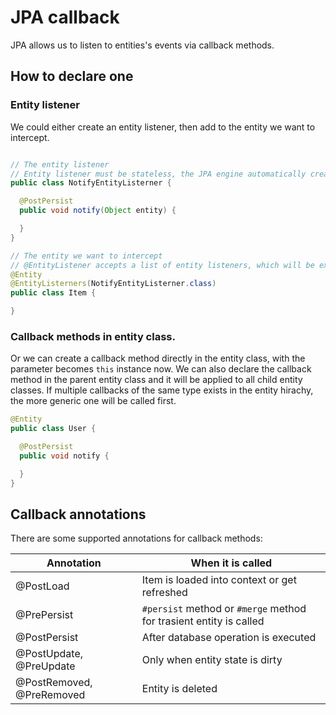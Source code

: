 # JPA callback
 
JPA allows us to listen to entities's events via callback methods.

## How to declare one

### Entity listener

We could either create an entity listener, then add to the entity we want to intercept.

```java

// The entity listener
// Entity listener must be stateless, the JPA engine automatically creates and destroys it. It also need to have a public no-args constructor.
public class NotifyEntityListerner {

  @PostPersist
  public void notify(Object entity) {

  }
}

// The entity we want to intercept
// @EntityListener accepts a list of entity listeners, which will be excecuted in order
@Entity
@EntityListerners(NotifyEntityListerner.class)
public class Item {

}
```

### Callback methods in entity class.

Or we can create a callback method directly in the entity class, with the parameter becomes `this` instance now. We can also declare the callback method in the parent entity class and it will be applied to all child entity classes. If multiple callbacks of the same type exists in the entity hirachy, the more generic one will be called first. 

```java
@Entity
public class User {

  @PostPersist
  public void notify {

  }
}
```

## Callback annotations 

There are some supported annotations for callback methods:

Annotation | When it is called |
-- | -- |
@PostLoad | Item is loaded into context or get refreshed
@PrePersist | `#persist` method or `#merge` method for trasient entity is called
@PostPersist |  After database operation is executed
@PostUpdate, @PreUpdate | Only when entity state is dirty
@PostRemoved, @PreRemoved | Entity is deleted
